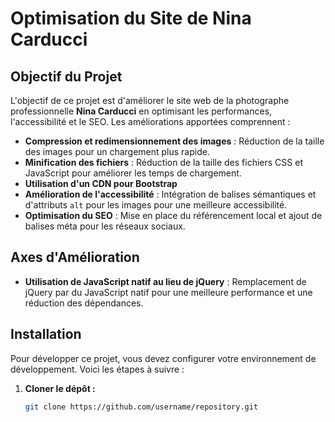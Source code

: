 # Optimisation du Site de Nina Carducci

## Objectif du Projet

L'objectif de ce projet est d'améliorer le site web de la photographe professionnelle **Nina Carducci** en optimisant les performances, l'accessibilité et le SEO. Les améliorations apportées comprennent :

- **Compression et redimensionnement des images** : Réduction de la taille des images pour un chargement plus rapide.
- **Minification des fichiers** : Réduction de la taille des fichiers CSS et JavaScript pour améliorer les temps de chargement.
- **Utilisation d'un CDN pour Bootstrap**
- **Amélioration de l'accessibilité** : Intégration de balises sémantiques et d'attributs `alt` pour les images pour une meilleure accessibilité.
- **Optimisation du SEO** : Mise en place du référencement local et ajout de balises méta pour les réseaux sociaux.

## Axes d'Amélioration

- **Utilisation de JavaScript natif au lieu de jQuery** : Remplacement de jQuery par du JavaScript natif pour une meilleure performance et une réduction des dépendances.

## Installation

Pour développer ce projet, vous devez configurer votre environnement de développement. Voici les étapes à suivre :

1. **Cloner le dépôt :**

   ```bash
   git clone https://github.com/username/repository.git
   ```
